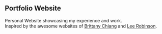 ## Portfolio Website
Personal Website showcasing my experience and work. </br>
Inspired by the awesome websites of [Brittany Chiang](https://brittanychiang.com) and [Lee Robinson](https://leerob.io).

